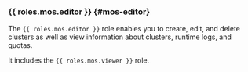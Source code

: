 ### {{ roles.mos.editor }} {#mos-editor}

The `{{ roles.mos.editor }}` role enables you to create, edit, and delete clusters as well as view information about clusters, runtime logs, and quotas.

It includes the `{{ roles.mos.viewer }}` role.
